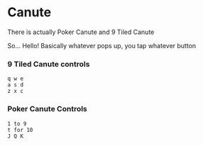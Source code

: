 # Canute
There is actually Poker Canute and 9 Tiled Canute

So... Hello! Basically whatever pops up, you tap whatever button

### 9 Tiled Canute controls

```
q w e
a s d
z x c
```

### Poker Canute Controls

```
1 to 9
t for 10
J Q K
```
